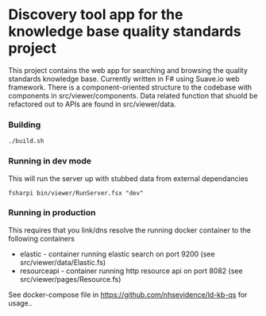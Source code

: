# Discovery tool app for the knowledge base quality standards project

This project contains the web app for searching and browsing the quality standards knowledge base.  Currently written in F# using Suave.io web framework.  There is a component-oriented structure to the codebase with components in src/viewer/components.  Data related function that shuold be refactored out to APIs are found in src/viewer/data.


### Building

```
./build.sh
```

### Running in dev mode

This will run the server up with stubbed data from external dependancies

```
fsharpi bin/viewer/RunServer.fsx "dev"
```

### Running in production

This requires that you link/dns resolve the running docker container to the following containers


* elastic - container running elastic search on port 9200 (see src/viewer/data/Elastic.fs)
* resourceapi - container running http resource api on port 8082 (see src/viewer/pages/Resource.fs)

See docker-compose file in https://github.com/nhsevidence/ld-kb-qs for usage..

